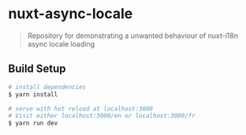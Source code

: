 # nuxt-async-locale

> Repository for demonstrating a unwanted behaviour of nuxt-i18n async locale loading

## Build Setup

``` bash
# install dependencies
$ yarn install

# serve with hot reload at localhost:3000
# Visit either localhost:3000/en or localhost:3000/fr
$ yarn run dev
